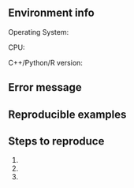 <!--
Please search your question on previous issues, Stack Overflow (https://stackoverflow.com/questions/tagged/lightgbm) or other search engines before you open a new one.
-->

<!--
For bugs and unexpected issues, please provide the following information, so that we could reproduce them on our system.
-->

## Environment info

Operating System:

CPU:

C++/Python/R version:

## Error message

<!-- Paste error log here -->

## Reproducible examples

<!-- Paste examples here -->

## Steps to reproduce

1.
2.
3.

